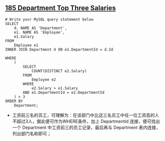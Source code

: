 ## [	185	Department Top Three Salaries](https://leetcode.com/problems/department-top-three-salaries)    ##
```
# Write your MySQL query statement below
SELECT
	d. NAME AS 'Department',
	e1. NAME AS 'Employee',
	e1.Salary
FROM
	Employee e1
INNER JOIN Department d ON e1.DepartmentId = d.Id

WHERE
	(
		SELECT
			COUNT(DISTINCT e2.Salary)
		FROM
			Employee e2
		WHERE
			e2.Salary > e1.Salary
		AND e1.DepartmentId = e2.DepartmentId
	) < 3
ORDER BY
	Department;
```
- 工资前三名的员工，可理解为：在该部门中比这三名员工中任一位工资高的人不超过3人，据此便可作为WHERE条件，加上 DepartmentId 连接，便可找出一个 Department 中工资前三的员工记录，最后再与 Department 表内连接，列出部门名称即可；
